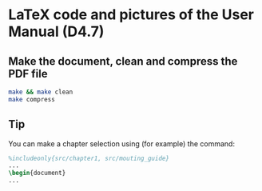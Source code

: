 # LaTeX code and pictures of the User Manual (D4.7)

## Make the document, clean and compress the PDF file
```sh
make && make clean
make compress
```
## Tip
You can make a chapter selection using (for example) the command:
```tex
%includeonly{src/chapter1, src/mouting_guide}
...
\begin{document}
...
```
